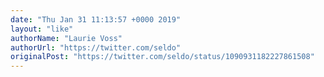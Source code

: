 ```yaml
---
date: "Thu Jan 31 11:13:57 +0000 2019"
layout: "like"
authorName: "Laurie Voss"
authorUrl: "https://twitter.com/seldo"
originalPost: "https://twitter.com/seldo/status/1090931182227861508"
---
```

